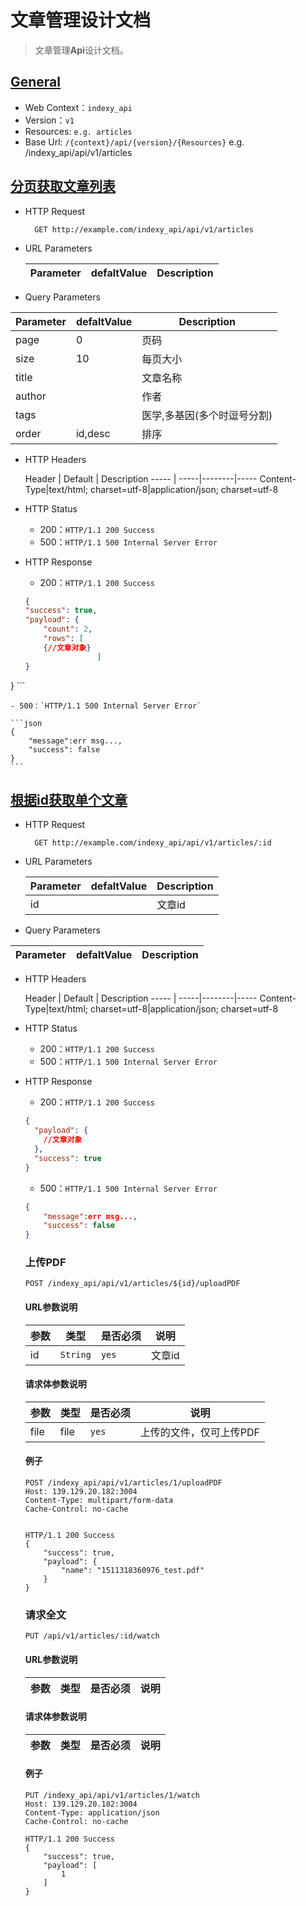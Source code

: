 # 文章管理设计文档

> 文章管理**Api**设计文档。



## [General](#)

- Web Context：`indexy_api`
- Version：`v1`
- Resources: `e.g. articles`
- Base Url: `/{context}/api/{version}/{Resources}`   e.g. /indexy_api/api/v1/articles

## [分页获取文章列表](#)

- HTTP Request

		GET http://example.com/indexy_api/api/v1/articles		
- URL Parameters

	Parameter  | defaltValue|Description
	---------- | --------|-----|

- Query Parameters

Parameter  | defaltValue|Description
---------- | --------|-----|
page|0|页码
size|10|每页大小
title||文章名称
author||作者
tags||医学,多基因(多个时逗号分割)
order|id,desc|排序

- HTTP Headers

	Header  | Default | Description
	----- | -----|--------|-----
	Content-Type|text/html; charset=utf-8|application/json; charset=utf-8

- HTTP Status
	- 200：`HTTP/1.1 200 Success`
	- 500：`HTTP/1.1 500 Internal Server Error`

- HTTP Response

	- 200：`HTTP/1.1 200 Success`

	```json
	{
	"success": true,
	"payload": {
		"count": 2,
		"rows": [
		{//文章对象}
					]
	}
}
	```

	- 500：`HTTP/1.1 500 Internal Server Error`

	```json
	{
	    "message":err msg...,
	    "success": false
	}
	```

## [根据id获取单个文章](#)

- HTTP Request

		GET http://example.com/indexy_api/api/v1/articles/:id

- URL Parameters

	Parameter  | defaltValue|Description
	---------- | --------|-----|
	id||文章id

- Query Parameters

Parameter  | defaltValue|Description
---------- | --------|-----|

- HTTP Headers

	Header  | Default | Description
	----- | -----|--------|-----
	Content-Type|text/html; charset=utf-8|application/json; charset=utf-8

- HTTP Status
	- 200：`HTTP/1.1 200 Success`
	- 500：`HTTP/1.1 500 Internal Server Error`

- HTTP Response

	- 200：`HTTP/1.1 200 Success`

	```json
	{
      "payload": {
        //文章对象
      },
      "success": true
    }
	```

	- 500：`HTTP/1.1 500 Internal Server Error`

	```json
	{
	    "message":err msg...,
	    "success": false
	}
	```


	### 上传PDF

    `POST /indexy_api/api/v1/articles/${id}/uploadPDF`

    #### URL参数说明

    | 参数          | 类型       | 是否必须  | 说明        |
    | ----------- | -------- | ----- | --------- |
    | id       | `String` | `yes` | 文章id     |


    #### 请求体参数说明

    | 参数          | 类型       | 是否必须  | 说明        |
    | ----------- | -------- | ----- | --------- |
    | file       | file | `yes` | 上传的文件，仅可上传PDF     |



    #### 例子

    ```
    POST /indexy_api/api/v1/articles/1/uploadPDF
    Host: 139.129.20.182:3004
    Content-Type: multipart/form-data
    Cache-Control: no-cache


    HTTP/1.1 200 Success
    {
        "success": true,
        "payload": {
            "name": "1511318360976_test.pdf"
        }
    }

    ```


    ### 请求全文

    `PUT /api/v1/articles/:id/watch`

    #### URL参数说明

    | 参数          | 类型       | 是否必须  | 说明        |
    | ----------- | -------- | ----- | --------- |


    #### 请求体参数说明

    | 参数          | 类型       | 是否必须  | 说明        |
    | ----------- | -------- | ----- | --------- |



    #### 例子
    ```
    PUT /indexy_api/api/v1/articles/1/watch
    Host: 139.129.20.182:3004
    Content-Type: application/json
    Cache-Control: no-cache

    HTTP/1.1 200 Success
    {
        "success": true,
        "payload": [
            1
        ]
    }
    ```

